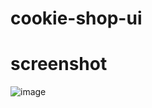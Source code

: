 # cookie-shop-ui

# screenshot
![image](https://github.com/noshad76/cookie-shop-ui/assets/118007681/f9ccf7c3-5ca0-4893-b3c5-12f668f051a6)
